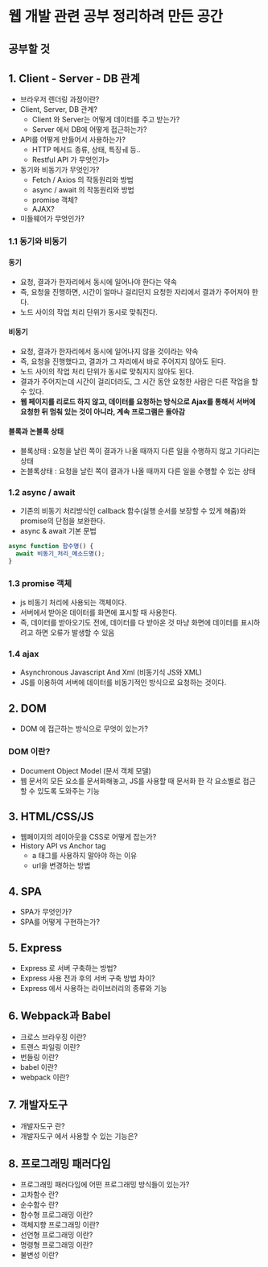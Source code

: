 # 웹 개발 관련 공부 정리하려 만든 공간

## 공부할 것

## 1. Client - Server - DB 관계

- 브라우저 렌더링 과정이란?
- Client, Server, DB 관계?
  - Client 와 Server는 어떻게 데이터를 주고 받는가?
  - Server 에서 DB에 어떻게 접근하는가?
- API를 어떻게 만들어서 사용하는가?
  - HTTP 메서드 종류, 상태, 특징ㅞ 등..
  - Restful API 가 무엇인가>
- 동기와 비동기가 무엇인가?
  - Fetch / Axios 의 작동원리와 방법
  - async / await 의 작동원리와 방법
  - promise 객체?
  - AJAX?
- 미들웨어가 무엇인가?

### 1.1 동기와 비동기

#### 동기

- 요청, 결과가 한자리에서 동시에 일어나야 한다는 약속
- 즉, 요청을 진행하면, 시간이 얼마나 걸리던지 요청한 자리에서 결과가 주어져야 한다.
- 노드 사이의 작업 처리 단위가 동시로 맞춰진다.

#### 비동기

- 요청, 결과가 한자리에서 동시에 일어나지 않을 것이라는 약속
- 즉, 요청을 진행했다고, 결과가 그 자리에서 바로 주어지지 않아도 된다.
- 노드 사이의 작업 처리 단위가 동시로 맞춰지지 않아도 된다.
- 결과가 주어지는데 시간이 걸리더라도, 그 시간 동안 요청한 사람은 다른 작업을 할 수 있다.
- **웹 페이지를 리로드 하지 않고, 데이터를 요청하는 방식으로 Ajax를 통해서 서버에 요청한 뒤 멈춰 있는 것이 아니라, 계속 프로그램은 돌아감**

#### 블록과 논블록 상태

- 블록상태 : 요청을 날린 쪽이 결과가 나올 때까지 다른 일을 수행하지 않고 기다리는 상태
- 논블록상태 : 요청을 날린 쪽이 결과가 나올 때까지 다른 일을 수행할 수 있는 상태

### 1.2 async / await

- 기존의 비동기 처리방식인 callback 함수(실행 순서를 보장할 수 있게 해줌)와 promise의 단점을 보완한다.
- async & await 기본 문법

```js
async function 함수명() {
  await 비동기_처리_메소드명();
}
```

### 1.3 promise 객체

- js 비동기 처리에 사용되는 객체이다.
- 서버에서 받아온 데이터를 화면에 표시할 때 사용한다.
- 즉, 데이터를 받아오기도 전에, 데이터를 다 받아온 것 마냥 화면에 데이터를 표시하려고 하면 오류가 발생할 수 있음

### 1.4 ajax

- Asynchronous Javascript And Xml (비동기식 JS와 XML)
- JS를 이용하여 서버에 데이터를 비동기적인 방식으로 요청하는 것이다.


#### 

## 2. DOM 

- DOM 에 접근하는 방식으로 무엇이 있는가?

### DOM 이란?

- Document Object Model (문서 객체 모델)
- 웹 문서의 모든 요소를 문서화해놓고, JS를 사용할 때 문서화 한 각 요소별로 접근할 수 있도록 도와주는 기능

## 3. HTML/CSS/JS 

- 웹페이지의 레이아웃을 CSS로 어떻게 잡는가?
- History API vs Anchor tag
  - a 태그를 사용하지 말아야 하는 이유
  - url을 변경하는 방법

## 4. SPA

- SPA가 무엇인가?
- SPA를 어떻게 구현하는가?

## 5. Express

- Express 로 서버 구축하는 방법?
- Express 사용 전과 후의 서버 구축 방법 차이?
- Express 에서 사용하는 라이브러리의 종류와 기능

## 6. Webpack과 Babel

- 크로스 브라우징 이란?
- 트랜스 파일링 이란?
- 번들링 이란?
- babel 이란?
- webpack 이란?

## 7. 개발자도구 

- 개발자도구 란?
- 개발자도구 에서 사용할 수 있는 기능은?

## 8. 프로그래밍 패러다임

- 프로그래밍 패러다임에 어떤 프로그래밍 방식들이 있는가?
- 고차함수 란?
- 순수함수 란?
- 함수형 프로그래밍 이란?
- 객체지향 프로그래밍 이란?
- 선언형 프로그래밍 이란?
- 명령형 프로그래밍 이란?
- 불변성 이란?